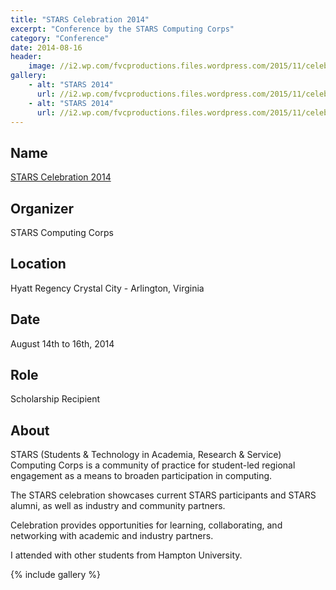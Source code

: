 ```yaml
---
title: "STARS Celebration 2014"
excerpt: "Conference by the STARS Computing Corps"
category: "Conference"
date: 2014-08-16
header:
    image: //i2.wp.com/fvcproductions.files.wordpress.com/2015/11/celebration2014-85.jpg
gallery:
    - alt: "STARS 2014"
      url: //i2.wp.com/fvcproductions.files.wordpress.com/2015/11/celebration2014-84.jpg
    - alt: "STARS 2014"
      url: //i2.wp.com/fvcproductions.files.wordpress.com/2015/11/celebration2014-85.jpg
---
```


## Name

<a title="STARS" href="//www.starscelebration.org/2014/" target="_blank" rel="noopener">STARS Celebration 2014</a>

## Organizer

STARS Computing Corps

## Location

Hyatt Regency Crystal City - Arlington, Virginia

## Date

August 14th to 16th, 2014

## Role

Scholarship Recipient

## About

STARS (Students & Technology in Academia, Research & Service) Computing Corps is a community of practice for student-led regional engagement as a means to broaden participation in computing.

The STARS celebration showcases current STARS participants and STARS alumni, as well as industry and community partners.

Celebration provides opportunities for learning, collaborating, and networking with academic and industry partners.

I attended with other students from Hampton University.

{% include gallery %}